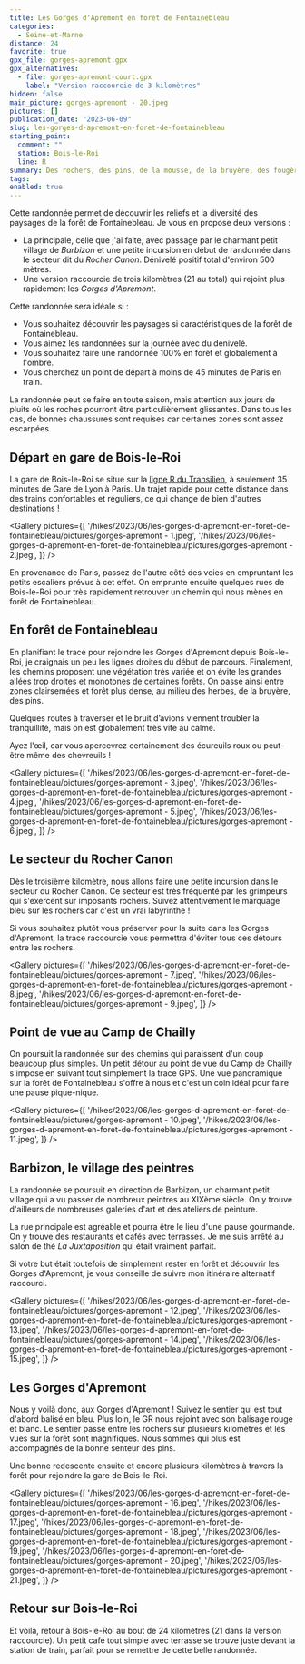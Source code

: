 ```yaml
---
title: Les Gorges d'Apremont en forêt de Fontainebleau
categories:
  - Seine-et-Marne
distance: 24
favorite: true
gpx_file: gorges-apremont.gpx
gpx_alternatives:
  - file: gorges-apremont-court.gpx
    label: "Version raccourcie de 3 kilomètres"
hidden: false
main_picture: gorges-apremont - 20.jpeg
pictures: []
publication_date: "2023-06-09"
slug: les-gorges-d-apremont-en-foret-de-fontainebleau
starting_point:
  comment: ""
  station: Bois-le-Roi
  line: R
summary: Des rochers, des pins, de la mousse, de la bruyère, des fougères, des chemins sablonneux et… beaucoup de dénivelé ! Pas de doute, on est en forêt de Fontainebleau. Une randonnée plutôt exigeante qui vous fera découvrir les Gorges d'Apremont.
tags:
enabled: true
---
```


Cette randonnée permet de découvrir les reliefs et la diversité des paysages de la forêt de Fontainebleau. Je vous en propose deux versions :

- La principale, celle que j'ai faite, avec passage par le charmant petit village de _Barbizon_ et une petite incursion en début de randonnée dans le secteur dit du _Rocher Canon_. Dénivelé positif total d'environ 500 mètres.
- Une version raccourcie de trois kilomètres (21 au total) qui rejoint plus rapidement les _Gorges d'Apremont_.

Cette randonnée sera idéale si :

- Vous souhaitez découvrir les paysages si caractéristiques de la forêt de Fontainebleau.
- Vous aimez les randonnées sur la journée avec du dénivelé.
- Vous souhaitez faire une randonnée 100% en forêt et globalement à l'ombre.
- Vous cherchez un point de départ à moins de 45 minutes de Paris en train.

La randonnée peut se faire en toute saison, mais attention aux jours de pluits où les roches pourront être particulièrement glissantes. Dans tous les cas, de bonnes chaussures sont requises car certaines zones sont assez escarpées.

## Départ en gare de Bois-le-Roi

La gare de Bois-le-Roi se situe sur la [ligne R du Transilien](/randonnees-par-ligne/randonnees-transilien-ligne-r), à seulement 35 minutes de Gare de Lyon à Paris. Un trajet rapide pour cette distance dans des trains confortables et réguliers, ce qui change de bien d'autres destinations !

<Gallery pictures={[
'/hikes/2023/06/les-gorges-d-apremont-en-foret-de-fontainebleau/pictures/gorges-apremont - 1.jpeg',
'/hikes/2023/06/les-gorges-d-apremont-en-foret-de-fontainebleau/pictures/gorges-apremont - 2.jpeg',
]} />

En provenance de Paris, passez de l'autre côté des voies en empruntant les petits escaliers prévus à cet effet.
On emprunte ensuite quelques rues de Bois-le-Roi pour très rapidement retrouver un chemin qui nous mènes en forêt de Fontainebleau.

## En forêt de Fontainebleau

En planifiant le tracé pour rejoindre les Gorges d'Apremont depuis Bois-le-Roi, je craignais un peu les lignes droites du début de parcours. Finalement, les chemins proposent une végétation très variée et on évite les grandes allées trop droites et monotones de certaines forêts. On passe ainsi entre zones clairsemées et forêt plus dense, au milieu des herbes, de la bruyère, des pins.

Quelques routes à traverser et le bruit d’avions viennent troubler la tranquillité, mais on est globalement très vite au calme.

Ayez l'œil, car vous apercevrez certainement des écureuils roux ou peut-être même des chevreuils !

<Gallery pictures={[
'/hikes/2023/06/les-gorges-d-apremont-en-foret-de-fontainebleau/pictures/gorges-apremont - 3.jpeg',
'/hikes/2023/06/les-gorges-d-apremont-en-foret-de-fontainebleau/pictures/gorges-apremont - 4.jpeg',
'/hikes/2023/06/les-gorges-d-apremont-en-foret-de-fontainebleau/pictures/gorges-apremont - 5.jpeg',
'/hikes/2023/06/les-gorges-d-apremont-en-foret-de-fontainebleau/pictures/gorges-apremont - 6.jpeg',
]} />

## Le secteur du Rocher Canon

Dès le troisième kilomètre, nous allons faire une petite incursion dans le secteur du Rocher Canon. Ce secteur est très fréquenté par les grimpeurs qui s'exercent sur imposants rochers. Suivez attentivement le marquage bleu sur les rochers car c'est un vrai labyrinthe !

Si vous souhaitez plutôt vous préserver pour la suite dans les Gorges d'Apremont, la trace raccourcie vous permettra d'éviter tous ces détours entre les rochers.

<Gallery pictures={[
'/hikes/2023/06/les-gorges-d-apremont-en-foret-de-fontainebleau/pictures/gorges-apremont - 7.jpeg',
'/hikes/2023/06/les-gorges-d-apremont-en-foret-de-fontainebleau/pictures/gorges-apremont - 8.jpeg',
'/hikes/2023/06/les-gorges-d-apremont-en-foret-de-fontainebleau/pictures/gorges-apremont - 9.jpeg',
]} />

## Point de vue au Camp de Chailly

On poursuit la randonnée sur des chemins qui paraissent d'un coup beaucoup plus simples. Un petit détour au point de vue du Camp de Chailly s'impose en suivant tout simplement la trace GPS.
Une vue panoramique sur la forêt de Fontainebleau s'offre à nous et c'est un coin idéal pour faire une pause pique-nique.

<Gallery pictures={[
'/hikes/2023/06/les-gorges-d-apremont-en-foret-de-fontainebleau/pictures/gorges-apremont - 10.jpeg',
'/hikes/2023/06/les-gorges-d-apremont-en-foret-de-fontainebleau/pictures/gorges-apremont - 11.jpeg',
]} />

## Barbizon, le village des peintres

La randonnée se poursuit en direction de Barbizon, un charmant petit village qui a vu passer de nombreux peintres au XIXème siècle. On y trouve d'ailleurs de nombreuses galeries d'art et des ateliers de peinture.

La rue principale est agréable et pourra être le lieu d'une pause gourmande. On y trouve des restaurants et cafés avec terrasses. Je me suis arrêté au salon de thé _La Juxtaposition_ qui était vraiment parfait.

Si votre but était toutefois de simplement rester en forêt et découvrir les Gorges d'Apremont, je vous conseille de suivre mon itinéraire alternatif raccourci.

<Gallery pictures={[
'/hikes/2023/06/les-gorges-d-apremont-en-foret-de-fontainebleau/pictures/gorges-apremont - 12.jpeg',
'/hikes/2023/06/les-gorges-d-apremont-en-foret-de-fontainebleau/pictures/gorges-apremont - 13.jpeg',
'/hikes/2023/06/les-gorges-d-apremont-en-foret-de-fontainebleau/pictures/gorges-apremont - 14.jpeg',
'/hikes/2023/06/les-gorges-d-apremont-en-foret-de-fontainebleau/pictures/gorges-apremont - 15.jpeg',
]} />

## Les Gorges d'Apremont

Nous y voilà donc, aux Gorges d'Apremont ! Suivez le sentier qui est tout d'abord balisé en bleu. Plus loin, le GR nous rejoint avec son balisage rouge et blanc.
Le sentier passe entre les rochers sur plusieurs kilomètres et les vues sur la forêt sont magnifiques. Nous sommes qui plus est accompagnés de la bonne senteur des pins.

Une bonne redescente ensuite et encore plusieurs kilomètres à travers la forêt pour rejoindre la gare de Bois-le-Roi.

<Gallery pictures={[
'/hikes/2023/06/les-gorges-d-apremont-en-foret-de-fontainebleau/pictures/gorges-apremont - 16.jpeg',
'/hikes/2023/06/les-gorges-d-apremont-en-foret-de-fontainebleau/pictures/gorges-apremont - 17.jpeg',
'/hikes/2023/06/les-gorges-d-apremont-en-foret-de-fontainebleau/pictures/gorges-apremont - 18.jpeg',
'/hikes/2023/06/les-gorges-d-apremont-en-foret-de-fontainebleau/pictures/gorges-apremont - 19.jpeg',
'/hikes/2023/06/les-gorges-d-apremont-en-foret-de-fontainebleau/pictures/gorges-apremont - 20.jpeg',
'/hikes/2023/06/les-gorges-d-apremont-en-foret-de-fontainebleau/pictures/gorges-apremont - 21.jpeg',
]} />

## Retour sur Bois-le-Roi

Et voilà, retour à Bois-le-Roi au bout de 24 kilomètres (21 dans la version raccourcie). Un petit café tout simple avec terrasse se trouve juste devant la station de train, parfait pour se remettre de cette belle randonnée.

<Picture
  src="/hikes/2023/06/les-gorges-d-apremont-en-foret-de-fontainebleau/pictures/gorges-apremont - 22.jpeg"
  caption="Petite pause rafrâichissante à Bois-le-Roi en attendant le train"
/>
